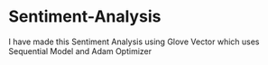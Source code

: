 # Sentiment-Analysis

I have made this Sentiment Analysis using Glove Vector which uses Sequential Model and Adam Optimizer

